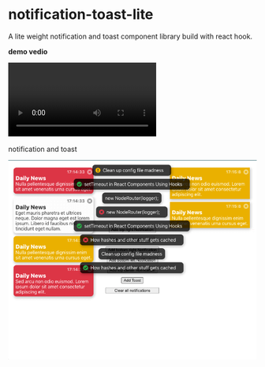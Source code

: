 # notification-toast-lite

A lite weight notification and toast component library build with react hook.

**demo vedio**

<video controls="controls">
  <source type="video/mp4" src="/assets/toast.mp4"></source>
  <p>Your browser does not support the video element.</p>
</video>

notification and toast

![screen shot of notification and toast](/assets/screenShot.png)

